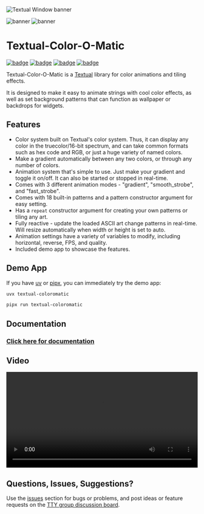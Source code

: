 <picture class="only-github">
  <source media="(prefers-color-scheme: dark)" srcset="https://edward-jazzhands.github.io/assets/textual-coloromatic/banner-dark-theme.gif">
  <source media="(prefers-color-scheme: light)" srcset="https://edward-jazzhands.github.io/assets/textual-coloromatic/banner-light-theme.gif">
  <img src="https://edward-jazzhands.github.io/assets/textual-coloromatic/banner-light-theme.gif" alt="Textual Window banner">
</picture>

![banner](https://edward-jazzhands.github.io/assets/textual-coloromatic/banner-light-theme.gif#only-light)
![banner](https://edward-jazzhands.github.io/assets/textual-coloromatic/banner-dark-theme.gif#only-dark)

# Textual-Color-O-Matic

[![badge](https://img.shields.io/github/v/release/edward-jazzhands/textual-coloromatic)](https://github.com/edward-jazzhands/textual-coloromatic/releases/latest)
[![badge](https://img.shields.io/badge/Requires_Python->=3.9-blue&logo=python)](https://python.org)
[![badge](https://img.shields.io/badge/Strictly_Typed-MyPy_&_Pyright-blue&logo=python)](https://mypy-lang.org/)
[![badge](https://img.shields.io/badge/license-MIT-blue)](https://opensource.org/license/mit)

Textual-Color-O-Matic is a [Textual](https://github.com/Textualize/textual) library for color animations and tiling effects.

It is designed to make it easy to animate strings with cool color effects, as well as set background patterns that can function as wallpaper or backdrops for widgets.

## Features

- Color system built on Textual's color system. Thus, it can display any color in the truecolor/16-bit spectrum,
and can take common formats such as hex code and RGB, or just a huge variety of named colors.
- Make a gradient automatically between any two colors, or through any number of colors.
- Animation system that's simple to use. Just make your gradient and toggle it on/off. It can also be started
or stopped in real-time.
- Comes with 3 different animation modes - "gradient", "smooth_strobe", and "fast_strobe".
- Comes with 18 built-in patterns and a pattern constructor argument for easy setting.
- Has a `repeat` constructor argument for creating your own patterns or tiling any art.
- Fully reactive - update the loaded ASCII art change patterns in real-time. Will resize automatically when width or height is set to auto.
- Animation settings have a variety of variables to modify, including horizontal, reverse, FPS, and quality.
- Included demo app to showcase the features.

## Demo App

If you have [uv](https://docs.astral.sh/uv/) or [pipx](https://pipx.pypa.io/stable/), you can immediately try the demo app:

```sh
uvx textual-coloromatic
```

```sh
pipx run textual-coloromatic
```

## Documentation

### [Click here for documentation](https://edward-jazzhands.github.io/libraries/textual-coloromatic/docs/)

## Video

<video style="width: 100%; height: auto;" controls loop>
  <source src="https://edward-jazzhands.github.io/assets/textual-coloromatic/demo-0.2.1-handbrake.mp4" type="video/mp4">
  Your browser does not support the video tag.
</video>

[](https://github.com/user-attachments/assets/1140fd13-526c-4bc8-b489-a6e59d9b5252)

## Questions, Issues, Suggestions?

Use the [issues](https://github.com/edward-jazzhands/textual-coloromatic/issues) section for bugs or problems, and post ideas or feature requests on the [TTY group discussion board](https://github.com/orgs/ttygroup/discussions).
